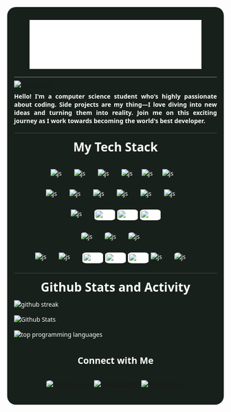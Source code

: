 <div
  style="
    background-color: rgb(24 32 27);
    padding: 1rem;
    color: white;
    font-family: system-ui, -apple-system, BlinkMacSystemFont, 'Segoe UI',
      Roboto, Oxygen, Ubuntu, Cantarell, 'Open Sans', 'Helvetica Neue',
      sans-serif;
    max-width: 800px;
    margin: 0 auto;
    border-radius: 20px;
  "
>
  <p align="center">
    <a href="https://github.com/araf821">
      <img width="400px" src="images/name.svg" alt="github user's name"
    /></a>
  </p>

  <div style="height: 2px; background: #555; width: 100%"></div>

  <p style="margin: 7px 0 -12px">
    <a href="https://readme-typing-svg.demolab.com"
      ><img
        src="https://readme-typing-svg.demolab.com?font=Ubuntu&weight=700&size=28&width=800&duration=555&pause=1111&color=eee&width=435&lines=Lifelong+Learner;Aspiring+Software+Engineer;Aspiring UX/UI Designer"
        alt="Typing SVG"
    /></a>
  </p>

  <h4 style="max-width: 800px; text-align: justify">
    Hello! I'm a computer science student who's highly passionate about coding.
    Side projects are my thing—I love diving into new ideas and turning them
    into reality. Join me on this exciting journey as I work towards becoming
    the world's best developer.
  </h4>

  <div style="height: 2px; background: #333; width: 100%"></div>

  <h1 align="center" style="margin-top: 12px;">My Tech Stack</h1>
  <div
    style="
      display: flex;
      flex-direction: column;
      margin: 8px auto;
      align-items: center;
    "
  >
    <!-- Languages -->
    <p style="display: flex; gap: 5px">
      <img
        width="50px"
        src="https://www.svgrepo.com/show/452045/js.svg"
        alt="js"
      />
      <img
        width="50px"
        src="https://www.svgrepo.com/show/374146/typescript-official.svg"
        alt="js"
      />
      <img
        width="50px"
        src="https://www.svgrepo.com/show/452075/node-js.svg"
        alt="js"
      />
      <img
        width="42px"
        src="https://www.svgrepo.com/show/374016/python.svg"
        alt="js"
      />
      <img
        width="43px"
        src="https://www.svgrepo.com/show/452234/java.svg"
        alt="js"
      />
      <img
        width="43px"
        src="https://www.svgrepo.com/show/452228/html-5.svg"
        alt="js"
      />
    </p>
    <!-- Styling -->
    <p style="display: flex; gap: 5px">
      <img
        width="50px"
        src="https://www.svgrepo.com/show/374118/tailwind.svg"
        alt="js"
      />
      <img
        width="50px"
        src="https://cdn.worldvectorlogo.com/logos/framer-motion.svg"
        alt="js"
      />
      <img
        width="50px"
        src="https://res.cloudinary.com/practicaldev/image/fetch/s--G_hIFTl9--/c_imagga_scale,f_auto,fl_progressive,h_1080,q_auto,w_1080/https://dev-to-uploads.s3.amazonaws.com/uploads/articles/hkjwvp4agz9zd8jjcu6z.png"
        alt="js"
      />
      <img
        width="50px"
        src="https://www.svgrepo.com/show/452185/css-3.svg"
        alt="js"
      />
      <img
        width="50px"
        src="https://www.svgrepo.com/show/354048/material-ui.svg"
        alt="js"
      />
      <img
        width="50px"
        src="https://seeklogo.com/images/H/headless-ui-logo-034B045C5C-seeklogo.com.png"
        alt="js"
      />
    </p>
    <!-- Frameworks -->
    <p style="display: flex; gap: 5px">
      <img
        width="50px"
        src="https://www.svgrepo.com/show/452092/react.svg"
        alt="js"
      /><img
        width="42px"
        src="https://www.svgrepo.com/show/378440/nextjs-fill.svg"
        style="background-color: white; border-radius: 20%; padding: 3px"
        alt="js"
      />
      <img
        width="42px"
        src="https://www.svgrepo.com/show/330398/express.svg"
        style="background-color: white; border-radius: 20%; padding: 3px"
        alt="js"
      />
      <img
        width="42px"
        src="https://www.svgrepo.com/show/508915/flask.svg"
        style="background-color: white; border-radius: 20%; padding: 3px"
        alt="js"
      />
    </p>
    <p style="display: flex; gap: 5px">
      <img
        width="50px"
        src="https://camo.githubusercontent.com/74ed64243ba05754329bc527cd4240ebd1c087a1/68747470733a2f2f73656c656e69756d2e6465762f696d616765732f73656c656e69756d5f6c6f676f5f7371756172655f677265656e2e706e67"
        style="border-radius: 20%"
        alt="js"
      />
      <img
        width="50px"
        src="https://assets.perimeterx.com/image/upload/dpr_auto,f_auto,w_1200/blog/2017/step-by-step-guide-setting-up-appium/appium-logo_xn7bct"
        style="border-radius: 20%; object-fit: cover"
        alt="js"
      />
      <img
        width="50px"
        src="https://www.cyberark.com/wp-content/uploads/2019/01/jenkins-e1537966865729.png"
        style="border-radius: 20%; object-fit: cover"
        alt="js"
      />
    </p>
    <!-- Database & Deployment -->
    <p style="display: flex; gap: 5px">
      <img
        width="50px"
        src="https://www.svgrepo.com/show/439231/mongodb.svg"
        alt="js"
      /><img
        width="50px"
        src="https://www.svgrepo.com/show/354200/postgresql.svg"
        alt="js"
      />
      <img
        width="42px"
        src="https://www.svgrepo.com/show/354210/prisma.svg"
        style="background-color: white; border-radius: 20%; padding: 3px"
        alt="js"
      />
      <img
        width="42px"
        src="https://seeklogo.com/images/P/planetscale-logo-0EEA8CAEB4-seeklogo.com.png"
        style="background-color: white; border-radius: 20%; padding: 3px"
        alt="js"
      />
      <img
        width="42px"
        src="https://images.ctfassets.net/c63hsprlvlya/7otp3Ofpdr8sCedYnSewGn/78c4e3894ec6d5a05aafd14bae5275c7/logo-vercel-svgrepo-com.svg"
        style="background-color: white; border-radius: 20%; padding: 3px"
        alt="js"
      />
      <img
        width="50px"
        src="https://jeancochrane.com/static/images/blog/netlify-identity-dealbreakers/netlify-logo.png"
        alt="js"
      />
      <img
        width="50px"
        src="https://pbs.twimg.com/profile_images/689189555765784576/3wgIDj3j_400x400.png"
        alt="js"
        style="border-radius: 20%; object-fit: cover"
      />
    </p>

  </div>

  <div style="height: 2px; background: #333; width: 100%"></div>

  <h1 align="center" style="margin: 12px auto">Github Stats and Activity</h1>
  <div
    style="
      display: flex;
      flex-direction: column;
      gap: 1rem;
      max-width: 650px;
      margin: 0 auto;
    "
  >
    <img
      title="🔥 Get streak stats for your profile at git.io/streak-stats"
      alt="github streak"
      src="https://streak-stats.demolab.com/?user=araf821&theme=monokai-metallian&hide_border=true"
    />
    <img
      alt="Github Stats"
      src="https://denvercoder1-github-readme-stats.vercel.app/api/?username=araf821&show_icons=true&include_all_commits=true&count_private=true&theme=great-gatsby&hide_border=true&bg_color=1F222E&title_color=F85D7F&icon_color=F8D866"
    />
    <img
      alt="top programming languages"
      src="https://denvercoder1-github-readme-stats.vercel.app/api/top-langs/?username=araf821&langs_count=8&layout=compact&theme=react&hide_border=true&bg_color=1F222E&title_color=F85D7F&icon_color=F8D866&hide=Jupyter%20Notebook,Roff"
    />
  </div>

  <!-- Socials -->
  <div
    style="
      display: flex;
      flex-direction: column;
      margin: 8px auto;
      align-items: center;
    "
  >
    <h2 align="center">Connect with Me</h2>
    <p align="center" style="display: flex; gap: 10px">
      <a href="https://github.com/araf821">
        <img
          width="40px"
          src="https://github.githubassets.com/images/modules/logos_page/GitHub-Mark.png"
          style="border-radius: 20%"
          alt="linkedin logo"
        />
      </a>
      <a href="https://www.linkedin.com/in/araf821/">
        <img
          width="40px"
          src="https://upload.wikimedia.org/wikipedia/commons/thumb/c/ca/LinkedIn_logo_initials.png/640px-LinkedIn_logo_initials.png"
          alt="linkedin logo"
        />
      </a>
      <a href="https://www.instagram.com/triple._.a/">
        <img
          width="40px"
          src="https://upload.wikimedia.org/wikipedia/commons/thumb/e/e7/Instagram_logo_2016.svg/2048px-Instagram_logo_2016.svg.png"
          alt="linkedin logo"
        />
      </a>
    </p>
  </div>
</div>
